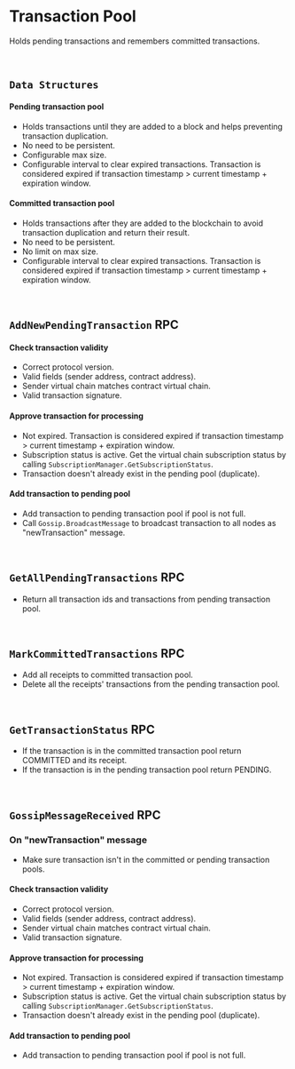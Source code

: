 # Transaction Pool

Holds pending transactions and remembers committed transactions.

&nbsp;
## `Data Structures`

#### Pending transaction pool
* Holds transactions until they are added to a block and helps preventing transaction duplication.
* No need to be persistent.
* Configurable max size.
* Configurable interval to clear expired transactions. Transaction is considered expired if transaction timestamp > current timestamp + expiration window.

#### Committed transaction pool
* Holds transactions after they are added to the blockchain to avoid transaction duplication and return their result.
* No need to be persistent.
* No limit on max size.
* Configurable interval to clear expired transactions. Transaction is considered expired if transaction timestamp > current timestamp + expiration window.

&nbsp;
## `AddNewPendingTransaction` RPC

#### Check transaction validity
* Correct protocol version.
* Valid fields (sender address, contract address).
* Sender virtual chain matches contract virtual chain.
* Valid transaction signature.

#### Approve transaction for processing
* Not expired. Transaction is considered expired if transaction timestamp > current timestamp + expiration window.
* Subscription status is active. Get the virtual chain subscription status by calling `SubscriptionManager.GetSubscriptionStatus`.
* Transaction doesn't already exist in the pending pool (duplicate).

#### Add transaction to pending pool
* Add transaction to pending transaction pool if pool is not full.
* Call `Gossip.BroadcastMessage` to broadcast transaction to all nodes as "newTransaction" message.

&nbsp;
## `GetAllPendingTransactions` RPC

* Return all transaction ids and transactions from pending transaction pool.

&nbsp;
## `MarkCommittedTransactions` RPC

* Add all receipts to committed transaction pool.
* Delete all the receipts' transactions from the pending transaction pool.

&nbsp;
## `GetTransactionStatus` RPC

* If the transaction is in the committed transaction pool return COMMITTED and its receipt.
* If the transaction is in the pending transaction pool return PENDING.

&nbsp;
## `GossipMessageReceived` RPC

### On "newTransaction" message
* Make sure transaction isn't in the committed or pending transaction pools.

#### Check transaction validity
* Correct protocol version.
* Valid fields (sender address, contract address).
* Sender virtual chain matches contract virtual chain.
* Valid transaction signature.

#### Approve transaction for processing
* Not expired. Transaction is considered expired if transaction timestamp > current timestamp + expiration window.
* Subscription status is active. Get the virtual chain subscription status by calling `SubscriptionManager.GetSubscriptionStatus`.
* Transaction doesn't already exist in the pending pool (duplicate).

#### Add transaction to pending pool
* Add transaction to pending transaction pool if pool is not full.

